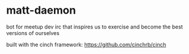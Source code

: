 matt-daemon
===========

bot for meetup dev irc that inspires us to exercise and become the best versions of ourselves

built with the cinch framework: https://github.com/cinchrb/cinch
